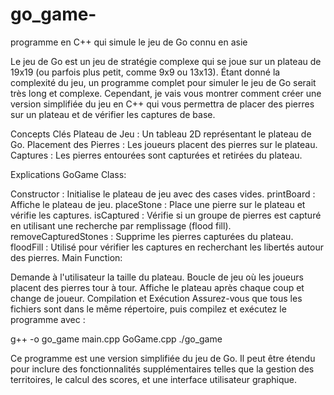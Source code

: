 # go_game-
programme en C++ qui simule le jeu de Go connu en asie 

Le jeu de Go est un jeu de stratégie complexe qui se joue sur un plateau de 19x19 (ou parfois plus petit, comme 9x9 ou 13x13). Étant donné la complexité du jeu, un programme complet pour simuler le jeu de Go serait très long et complexe. Cependant, je vais vous montrer comment créer une version simplifiée du jeu en C++ qui vous permettra de placer des pierres sur un plateau et de vérifier les captures de base.

Concepts Clés
Plateau de Jeu : Un tableau 2D représentant le plateau de Go.
Placement des Pierres : Les joueurs placent des pierres sur le plateau.
Captures : Les pierres entourées sont capturées et retirées du plateau.

Explications
GoGame Class:

Constructor : Initialise le plateau de jeu avec des cases vides.
printBoard : Affiche le plateau de jeu.
placeStone : Place une pierre sur le plateau et vérifie les captures.
isCaptured : Vérifie si un groupe de pierres est capturé en utilisant une recherche par remplissage (flood fill).
removeCapturedStones : Supprime les pierres capturées du plateau.
floodFill : Utilisé pour vérifier les captures en recherchant les libertés autour des pierres.
Main Function:

Demande à l'utilisateur la taille du plateau.
Boucle de jeu où les joueurs placent des pierres tour à tour.
Affiche le plateau après chaque coup et change de joueur.
Compilation et Exécution
Assurez-vous que tous les fichiers sont dans le même répertoire, puis compilez et exécutez le programme avec :

g++ -o go_game main.cpp GoGame.cpp
./go_game

Ce programme est une version simplifiée du jeu de Go. Il peut être étendu pour inclure des fonctionnalités supplémentaires telles que la gestion des territoires, le calcul des scores, et une interface utilisateur graphique.
